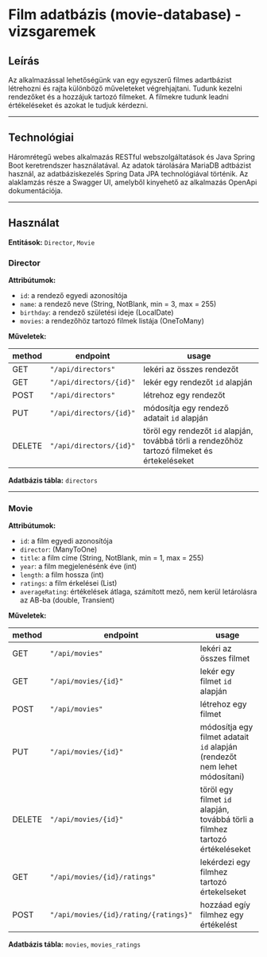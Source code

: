 # Film adatbázis (movie-database) - vizsgaremek

## Leírás

Az alkalmazással lehetőségünk van egy egyszerű filmes adartbázist létrehozni
és rajta különböző műveleteket végrehjajtani. Tudunk kezelni rendezőket és a hozzájuk tartozó filmeket.
A filmekre tudunk leadni értékeléseket és azokat le tudjuk kérdezni.

---

## Technológiai

Háromrétegű webes alkalmazás RESTful webszolgáltatások és Java Spring Boot keretrendszer használatával.
Az adatok tárolására MariaDB adtbázist használ, az adatbáziskezelés Spring Data JPA technológiával történik.
Az alaklamzás része a Swagger UI, amelyből kinyehető az alkalmazás OpenApi dokumentációja.

---

## Használat

**Entitások:** `Director`, `Movie`

### Director

**Attribútumok:**

* `id`: a rendező egyedi azonosítója
* `name`: a rendező neve (String, NotBlank, min = 3, max = 255)
* `birthday`: a rendező születési ideje (LocalDate)
* `movies`: a rendezőhöz tartozó filmek listája (OneToMany)

**Műveletek:**

| method       | endpoint                 | usage                                                                                          |
| ------------ | ------------------------ | ---------------------------------------------------------------------------------------------- |
| GET          | `"/api/directors"`       | lekéri az összes rendezőt                                                                      |
| GET          | `"/api/directors/{id}"`  | lekér egy rendezőt `id` alapján                                                                |
| POST         | `"/api/directors"`       | létrehoz egy rendezőt                                                                          |
| PUT          | `"/api/directors/{id}"`  | módosítja egy rendező adatait `id` alapján                                                     |
| DELETE       | `"/api/directors/{id}"`  | töröl egy rendezőt `id` alapján, továbbá törli a rendezőhöz tartozó filmeket és értekeléseket  |

**Adatbázis tábla:** `directors`

---

### Movie

**Attribútumok:**

* `id`: a film egyedi azonosítója
* `director`: (ManyToOne)
* `title`: a film címe (String, NotBlank, min = 1, max = 255)
* `year`: a film megjelenésénk éve (int)
* `length`: a film hossza (int)
* `ratings`: a film érkelései (List<Integer>)
* `averageRating`: értékelések átlaga, számított mező, nem kerül letárolásra az AB-ba (double, Transient)


**Műveletek:**

| method       | endpoint                               | usage                                                                         |
| ------------ | -------------------------------------- | ----------------------------------------------------------------------------- |
| GET          | `"/api/movies"`                        | lekéri az összes filmet                                                       |
| GET          | `"/api/movies/{id}"`                   | lekér egy filmet `id` alapján                                                 |
| POST         | `"/api/movies"`                        | létrehoz egy filmet                                                           |
| PUT          | `"/api/movies/{id}"`                   | módosítja egy filmet adatait `id` alapján (rendezőt nem lehet módosítani)     |
| DELETE       | `"/api/movies/{id}"`                   | töröl egy filmet `id` alapján, továbbá törli a filmhez tartozó értékeléseket  |
| GET          | `"/api/movies/{id}/ratings"`           | lekérdezi egy filmhez tartozó értekelseket                                    |
| POST         | `"/api/movies/{id}/rating/{ratings}"`  | hozzáad egíy filmhez egy értékelést                                           |

**Adatbázis tábla:** `movies`, `movies_ratings`

